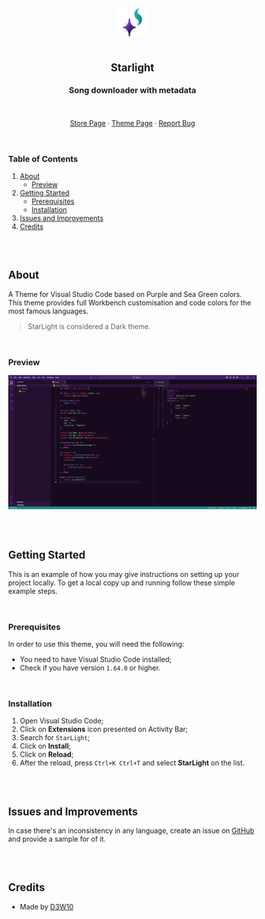 <br />
<br />
<div align="center">
    <a href="https://github.com/D3W10/StarLight">
        <img src="./icon.png" alt="Logo" width="60" height="60">
    </a>
    <br />
    <br />
    <h2 align="center">Starlight</h2>
    <h3 align="center">Song downloader with metadata</h3>
    <br />
    <p align="center">
        <a href="https://marketplace.visualstudio.com/items?itemName=D3W10.starlight">Store Page</a>
        ·
        <a href="https://github.com/D3W10/StarLight">Theme Page</a>
        ·
        <a href="./issues">Report Bug</a>
    </p>
</div>
<br />

### Table of Contents
1. [About](#about)
    - [Preview](#preview)
2. [Getting Started](#getting-started)
    - [Prerequisites](#prerequisites)
    - [Installation](#installation)
3. [Issues and Improvements](#issues-and-improvements)
4. [Credits](#credits)

<br />
<br />

## About

A Theme for Visual Studio Code based on Purple and Sea Green colors. This theme provides full Workbench customisation and code colors for the most famous languages.

> StarLight is considered a Dark theme.

<br />

### Preview

![StarLight Theme Preview](https://raw.githubusercontent.com/D3W10/StarLight/master/preview.png)

<br />
<br />

## Getting Started

This is an example of how you may give instructions on setting up your project locally.
To get a local copy up and running follow these simple example steps.

<br />

### Prerequisites

In order to use this theme, you will need the following:
- You need to have Visual Studio Code installed;
- Check if you have version `1.64.0` or higher.

<br />

### Installation

1. Open Visual Studio Code;
2. Click on **Extensions** icon presented on Activity Bar;
3. Search for `StarLight`;
4. Click on **Install**;
5. Click on **Reload**;
6. After the reload, press `Ctrl+K Ctrl+T` and select **StarLight** on the list.

<br />
<br />

## Issues and Improvements
In case there's an inconsistency in any language, create an issue on [GitHub](https://github.com/D3W10/StarLight) and provide a sample for of it.

<br />
<br />

## Credits

- Made by [D3W10](https://d3w10.netlify.app/)